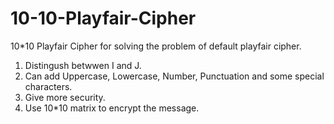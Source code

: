 # 10-10-Playfair-Cipher

10*10 Playfair Cipher for solving the problem of default playfair cipher.

1. Distingush betwwen I and J.
2. Can add Uppercase, Lowercase, Number, Punctuation and some special characters.
3. Give more security.
4. Use 10*10 matrix to encrypt the message.
